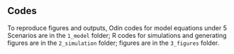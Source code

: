# 

## Codes
To reproduce figures and outputs, Odin codes for model equations under 5 Scenarios are in the `1_model` folder; R codes for simulations and generating figures are in the `2_simulation` folder; figures are in the `3_figures` folder.
